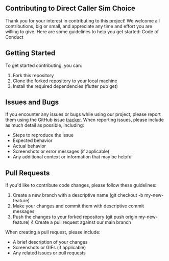 ## Contributing to Direct Caller Sim Choice

Thank you for your interest in contributing to this project! We welcome all contributions, big or small, and appreciate any time and effort you are willing to give. Here are some guidelines to help you get started:
Code of Conduct

## Getting Started

To get started contributing, you can:

1. Fork this repository
2. Clone the forked repository to your local machine
3. Install the required dependencies (flutter pub get)

## Issues and Bugs

If you encounter any issues or bugs while using our project, please report them using the GitHub issue [tracker](https://github.com/kuromadara/direct_caller_sim_choice/issues). When reporting issues, please include as much detail as possible, including:

* Steps to reproduce the issue
* Expected behavior
* Actual behavior
* Screenshots or error messages (if applicable)
* Any additional context or information that may be helpful

## Pull Requests

If you'd like to contribute code changes, please follow these guidelines:

1. Create a new branch with a descriptive name (git checkout -b my-new-feature)
2. Make your changes and commit them with descriptive commit messages
3. Push the changes to your forked repository (git push origin my-new-feature)
4 Create a pull request against our main branch

When creating a pull request, please include:

* A brief description of your changes
* Screenshots or GIFs (if applicable)
* Any related issues or pull requests
